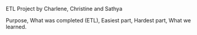 ETL Project by Charlene, Christine and Sathya

Purpose,
What was completed (ETL),
Easiest part,
Hardest part,
What we learned.
